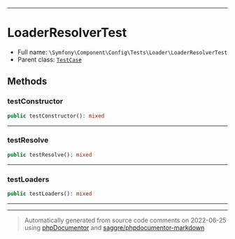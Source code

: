 ***

# LoaderResolverTest





* Full name: `\Symfony\Component\Config\Tests\Loader\LoaderResolverTest`
* Parent class: [`TestCase`](../../../../../PHPUnit/Framework/TestCase.md)




## Methods


### testConstructor



```php
public testConstructor(): mixed
```











***

### testResolve



```php
public testResolve(): mixed
```











***

### testLoaders



```php
public testLoaders(): mixed
```











***


***
> Automatically generated from source code comments on 2022-06-25 using [phpDocumentor](http://www.phpdoc.org/) and [saggre/phpdocumentor-markdown](https://github.com/Saggre/phpDocumentor-markdown)
